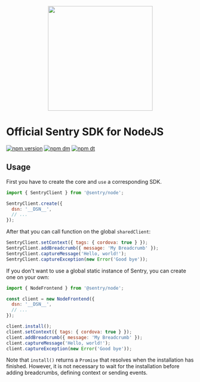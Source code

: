 <p align="center">
  <a href="https://sentry.io" target="_blank" align="center">
    <img src="https://sentry-brand.storage.googleapis.com/sentry-logo-black.png" width="280">
  </a>
  <br />
</p>

# Official Sentry SDK for NodeJS

[![npm version](https://img.shields.io/npm/v/@sentry/node.svg)](https://www.npmjs.com/package/@sentry/node)
[![npm dm](https://img.shields.io/npm/dm/@sentry/node.svg)](https://www.npmjs.com/package/@sentry/node)
[![npm dt](https://img.shields.io/npm/dt/@sentry/node.svg)](https://www.npmjs.com/package/@sentry/node)

## Usage

First you have to create the core and `use` a corresponding SDK.

```javascript
import { SentryClient } from '@sentry/node';

SentryClient.create({
  dsn: '__DSN__',
  // ...
});
```

After that you can call function on the global `sharedClient`:

```javascript
SentryClient.setContext({ tags: { cordova: true } });
SentryClient.addBreadcrumb({ message: 'My Breadcrumb' });
SentryClient.captureMessage('Hello, world!');
SentryClient.captureException(new Error('Good bye'));
```

If you don't want to use a global static instance of Sentry, you can create one
on your own:

```javascript
import { NodeFrontend } from '@sentry/node';

const client = new NodeFrontend({
  dsn: '__DSN__',
  // ...
});

client.install();
client.setContext({ tags: { cordova: true } });
client.addBreadcrumb({ message: 'My Breadcrumb' });
client.captureMessage('Hello, world!');
client.captureException(new Error('Good bye'));
```

Note that `install()` returns a `Promise` that resolves when the installation
has finished. However, it is not necessary to wait for the installation before
adding breadcrumbs, defining context or sending events.
